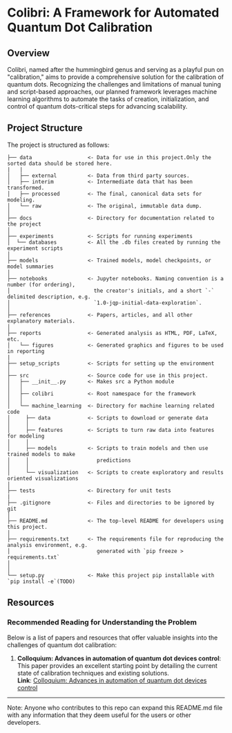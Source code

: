 # Colibri: A Framework for Automated Quantum Dot Calibration

## Overview
Colibri, named after the hummingbird genus and serving as a playful pun on "calibration," aims to provide a comprehensive solution for the calibration of quantum dots. Recognizing the challenges and limitations of manual tuning and script-based approaches, our planned framework leverages machine learning algorithms to automate the tasks of creation, initialization, and control of quantum dots-critical steps for advancing scalability.

## Project Structure
The project is structured as follows:

```
├── data                  <- Data for use in this project.Only the sorted data should be stored here.
|   |
│   ├── external          <- Data from third party sources.
│   ├── interim           <- Intermediate data that has been transformed.
│   ├── processed         <- The final, canonical data sets for modeling.
│   └── raw               <- The original, immutable data dump.
│   
├── docs                  <- Directory for documentation related to the project
│   
├── experiments           <- Scripts for running experiments
│  └── databases          <- All the .db files created by running the experiment scripts
│   
├── models                <- Trained models, model checkpoints, or model summaries
│   
├── notebooks             <- Jupyter notebooks. Naming convention is a number (for ordering),
│                           the creator's initials, and a short `-` delimited description, e.g.
│                           `1.0-jqp-initial-data-exploration`.
│
├── references            <- Papers, articles, and all other explanatory materials.
│   
├── reports               <- Generated analysis as HTML, PDF, LaTeX, etc.
│   └── figures           <- Generated graphics and figures to be used in reporting
|
├── setup_scripts         <- Scripts for setting up the environment
│   
├── src                   <- Source code for use in this project.
│   ├── __init__.py       <- Makes src a Python module
│   │   
│   ├── colibri           <- Root namespace for the framework
│   │
│   └── machine_learning  <- Directory for machine learning related code
│     ├── data            <- Scripts to download or generate data
│     │
│     ├── features        <- Scripts to turn raw data into features for modeling
│     │
│     ├── models          <- Scripts to train models and then use trained models to make
│     │                      predictions
│     │
│     └── visualization   <- Scripts to create exploratory and results oriented visualizations
│
├── tests                 <- Directory for unit tests
|
├── .gitignore            <- Files and directories to be ignored by git
│
├── README.md             <- The top-level README for developers using this project.
│
├── requirements.txt      <- The requirements file for reproducing the analysis environment, e.g.
│                            generated with `pip freeze > requirements.txt`
│
│
└── setup.py              <- Make this project pip installable with `pip install -e`(TODO)

```
## Resources

### Recommended Reading for Understanding the Problem
Below is a list of papers and resources that offer valuable insights into the challenges of quantum dot calibration:

1. **Colloquium: Advances in automation of quantum dot devices control**: This paper provides an excellent starting point by detailing the current state of calibration techniques and existing solutions.  
   **Link**: [Colloquium: Advances in automation of quantum dot devices control](https://www.ncbi.nlm.nih.gov/pmc/articles/PMC10088060/#S8)

---

Note: Anyone who contributes to this repo can expand this README.md file with any information that they deem useful for the users or other developers.
